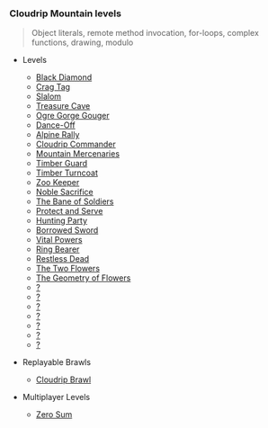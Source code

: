 ### Cloudrip Mountain levels

> Object literals, remote method invocation, for-loops, complex functions, drawing, modulo

+ Levels
    + [Black Diamond](360-Black_Diamond/)
    + [Crag Tag](358-Crag_Tag/)
    + [Slalom](359-Slalom/)
    + [Treasure Cave](361-Treasure_Cave/)
    + [Ogre Gorge Gouger](362-Ogre_Gorge_Gouger/)
    + [Dance-Off](363-Dance-Off/)
    + [Alpine Rally](364-Alpine_Rally/)
    + [Cloudrip Commander](365-Cloudrip_Commander/)
    + [Mountain Mercenaries](366-Mountain_Mercenaries/)
    + [Timber Guard](367-Timber_Guard/)
    + [Timber Turncoat](368-Timber_Turncoat/)
    + [Zoo Keeper](383-Zoo_Keeper/)
    + [Noble Sacrifice](384-Noble_Sacrifice/)
    + [The Bane of Soldiers](385-The_Bane_of_Soldiers/)
    + [Protect and Serve](386-Protect_and_Serve/)
    + [Hunting Party](387-Hunting_Party/)
    + [Borrowed Sword](388-Borrowed_Sword/)
    + [Vital Powers](389-Vital_Powers/)
    + [Ring Bearer](390-Ring_Bearer/)
    + [Restless Dead](391-Restless_Dead/)
    + [The Two Flowers](392-The_Two_Flowers/)
    + [The Geometry of Flowers](393-The_Geometry_of_Flowers/)
    + [?](394-/)
    + [?](395-/)
    + [?](396-/)
    + [?](397-/)
    + [?](398-/)
    + [?](399-/)
    + [?](400-/)

+ Replayable Brawls
    + [Cloudrip Brawl](369-Cloudrip_Brawl/)

+ Multiplayer Levels
    + [Zero Sum](382-Zero_Sum/)
